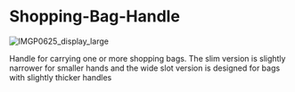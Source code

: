 # Shopping-Bag-Handle


![IMGP0625_display_large](https://github.com/user-attachments/assets/816b5bc0-8de3-43a8-bd11-80750205904c)


Handle for carrying one or more shopping bags.  The slim version is slightly narrower for smaller hands and the wide slot version is designed for bags with slightly thicker handles

